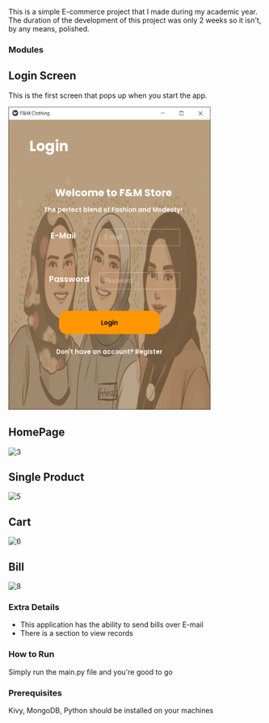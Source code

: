 This is a simple E-commerce project that I made during my academic year.
The duration of the development of this project was only 2 weeks so it isn't, by any means, polished.

### Modules
## Login Screen
This is the first screen that pops up when you start the app.

<pre><img src="images/Screens/1.PNG" width="400" height = "600"></pre>

## HomePage
![3](https://github.com/user-attachments/assets/9696a4bc-de92-43f4-b634-418e377e4967)

## Single Product
![5](https://github.com/user-attachments/assets/fd4a4e6c-9368-4dad-b766-ee9f6cdeb25d)

## Cart
![6](https://github.com/user-attachments/assets/f77f1cec-3892-4a27-8884-350b9db157fd)

## Bill
![8](https://github.com/user-attachments/assets/910ec9a8-26b4-4d91-ab7e-6e49bbbfbb7b)

### Extra Details
- This application has the ability to send bills over E-mail
- There is a section to view records

### How to Run
Simply run the main.py file and you're good to go

### Prerequisites
Kivy, MongoDB, Python should be installed on your machines
